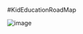 #KidEducationRoadMap

![image](https://drive.google.com/uc?export=view&id=1MW1T6uLK0TgZzVxdwtFS5n_gbEdVzgS2)
